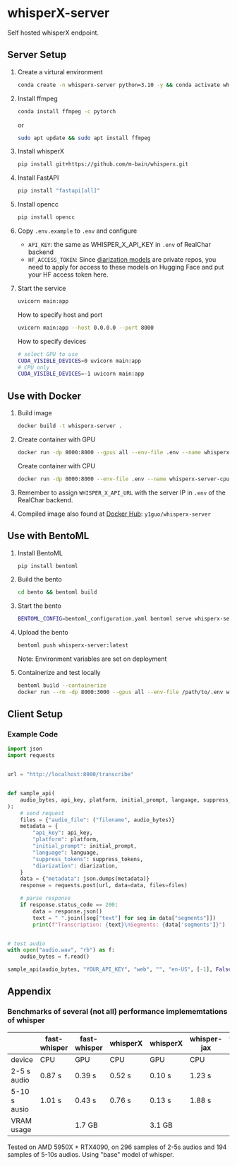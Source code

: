 # whisperX-server
Self hosted whisperX endpoint.

## Server Setup

1. Create a virtural environment

    ```bash
    conda create -n whisperx-server python=3.10 -y && conda activate whisperx-server
    ```

1. Install ffmpeg

    ```bash
    conda install ffmpeg -c pytorch
    ```

    or

    ```bash
    sudo apt update && sudo apt install ffmpeg
    ```

1. Install whisperX

    ```bash
    pip install git+https://github.com/m-bain/whisperx.git
    ```

1. Install FastAPI

    ```bash
    pip install "fastapi[all]"
    ```

1. Install opencc

    ```bash
    pip install opencc
    ```

1.  Copy `.env.example` to `.env` and configure

    -   `API_KEY`: the same as WHISPER_X_API_KEY in `.env` of RealChar backend
    -   `HF_ACCESS_TOKEN`:  Since [diarization models](https://github.com/m-bain/whisperX#speaker-diarization) are private repos, you need to apply for access to these models on Hugging Face and put your HF access token here.

1. Start the service

    ```bash
    uvicorn main:app
    ```

    How to specify host and port

    ```bash
    uvicorn main:app --host 0.0.0.0 --port 8000
    ```

    How to specify devices

    ```bash
    # select GPU to use
    CUDA_VISIBLE_DEVICES=0 uvicorn main:app
    # CPU only
    CUDA_VISIBLE_DEVICES=-1 uvicorn main:app
    ```

## Use with Docker

1. Build image

    ```bash
    docker build -t whisperx-server .
    ```

1. Create container with GPU

    ```bash
    docker run -dp 8000:8000 --gpus all --env-file .env --name whisperx-server-gpu whisperx-server
    ```

    Create container with CPU

    ```bash
    docker run -dp 8000:8000 --env-file .env --name whisperx-server-cpu whisperx-server
    ```

1. Remember to assign `WHISPER_X_API_URL` with the server IP in `.env` of the RealChar backend.

1. Compiled image also found at [Docker Hub](https://hub.docker.com/repository/docker/y1guo/whisperx-server/general): `y1guo/whisperx-server`

## Use with BentoML

1.  Install BentoML

    ```bash
    pip install bentoml
    ```

1.  Build the bento

    ```bash
    cd bento && bentoml build
    ```

1.  Start the bento

    ```bash
    BENTOML_CONFIG=bentoml_configuration.yaml bentoml serve whisperx-server:latest
    ```

1.  Upload the bento

    ```bash
    bentoml push whisperx-server:latest
    ```

    Note: Environment variables are set on deployment

1.  Containerize and test locally

    ```bash
    bentoml build --containerize
    docker run --rm -dp 8000:3000 --gpus all --env-file /path/to/.env whisperx-server:xxxxxxxxxxx
    ```

## Client Setup

### Example Code

```python
import json
import requests


url = "http://localhost:8000/transcribe"


def sample_api(
    audio_bytes, api_key, platform, initial_prompt, language, suppress_tokens, diarization
):
    # send request
    files = {"audio_file": ("filename", audio_bytes)}
    metadata = {
        "api_key": api_key,
        "platform": platform,
        "initial_prompt": initial_prompt,
        "language": language,
        "suppress_tokens": suppress_tokens,
        "diarization": diarization,
    }
    data = {"metadata": json.dumps(metadata)}
    response = requests.post(url, data=data, files=files)

    # parse response
    if response.status_code == 200:
        data = response.json()
        text = " ".join([seg["text"] for seg in data["segments"]])
        print(f"Transcription: {text}\nSegments: {data['segments']}")


# test audio
with open("audio.wav", "rb") as f:
    audio_bytes = f.read()

sample_api(audio_bytes, "YOUR_API_KEY", "web", "", "en-US", [-1], False)
```

## Appendix

### Benchmarks of several (not all) performance implememtations of whisper

| | fast-whisper | fast-whisper | whisperX | whisperX | whisper-jax | whisper-jax |
| - | - | - | - | - | - | - |
| device | CPU | GPU | CPU | GPU | CPU | GPU |
| 2-5 s audio | 0.87 s | 0.39 s | 0.52 s | 0.10 s| 1.23 s | 0.14 s|
| 5-10 s ausio | 1.01 s | 0.43 s | 0.76 s | 0.13 s | 1.88 s | 0.14 s |
| VRAM usage | | 1.7 GB | | 3.1 GB | | 19.5 GB|

Tested on AMD 5950X + RTX4090, on 296 samples of 2-5s audios and 194 samples of 5-10s audios. Using "base" model of whisper.

